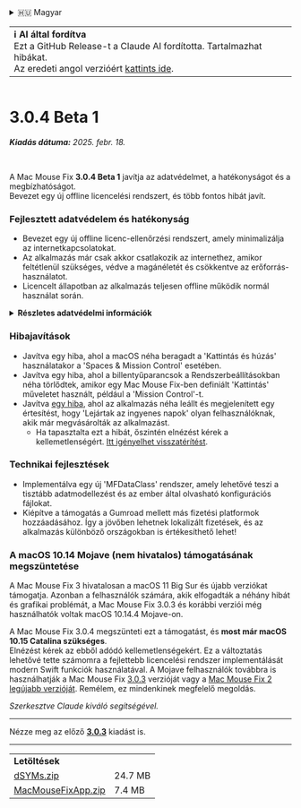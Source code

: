 <details>
<summary>🇭🇺 Magyar</summary>

[🇬🇧 English (GitHub Release)](https://github.com/noah-nuebling/mac-mouse-fix/releases/tag/3.0.4-Beta-1)\
[🇦🇩 Català](https://redirect.macmousefix.com/?target=mmf-release&tag=3.0.4-Beta-1&locale=ca)\
[🇩🇪 Deutsch](https://redirect.macmousefix.com/?target=mmf-release&tag=3.0.4-Beta-1&locale=de)\
[🇪🇸 Español](https://redirect.macmousefix.com/?target=mmf-release&tag=3.0.4-Beta-1&locale=es)\
[🇫🇷 Français](https://redirect.macmousefix.com/?target=mmf-release&tag=3.0.4-Beta-1&locale=fr)\
[🇮🇩 Indonesia](https://redirect.macmousefix.com/?target=mmf-release&tag=3.0.4-Beta-1&locale=id)\
[🇮🇹 Italiano](https://redirect.macmousefix.com/?target=mmf-release&tag=3.0.4-Beta-1&locale=it)\
**🇭🇺 Magyar**\
[🇳🇱 Nederlands](https://redirect.macmousefix.com/?target=mmf-release&tag=3.0.4-Beta-1&locale=nl)\
[🇵🇱 Polski](https://redirect.macmousefix.com/?target=mmf-release&tag=3.0.4-Beta-1&locale=pl)\
[🇧🇷 Português (Brasil)](https://redirect.macmousefix.com/?target=mmf-release&tag=3.0.4-Beta-1&locale=pt-BR)\
[🇵🇹 Português (Portugal)](https://redirect.macmousefix.com/?target=mmf-release&tag=3.0.4-Beta-1&locale=pt-PT)\
[🇷🇴 Română](https://redirect.macmousefix.com/?target=mmf-release&tag=3.0.4-Beta-1&locale=ro)\
[🇸🇪 Svenska](https://redirect.macmousefix.com/?target=mmf-release&tag=3.0.4-Beta-1&locale=sv)\
[🇻🇳 Tiếng Việt](https://redirect.macmousefix.com/?target=mmf-release&tag=3.0.4-Beta-1&locale=vi)\
[🇹🇷 Türkçe](https://redirect.macmousefix.com/?target=mmf-release&tag=3.0.4-Beta-1&locale=tr)\
[🇨🇿 Čeština](https://redirect.macmousefix.com/?target=mmf-release&tag=3.0.4-Beta-1&locale=cs)\
[🇬🇷 Ελληνικά](https://redirect.macmousefix.com/?target=mmf-release&tag=3.0.4-Beta-1&locale=el)\
[🇷🇺 Русский](https://redirect.macmousefix.com/?target=mmf-release&tag=3.0.4-Beta-1&locale=ru)\
[🇺🇦 Українська](https://redirect.macmousefix.com/?target=mmf-release&tag=3.0.4-Beta-1&locale=uk)\
[🇮🇱 עברית](https://redirect.macmousefix.com/?target=mmf-release&tag=3.0.4-Beta-1&locale=he)\
[🇸🇦 العربية](https://redirect.macmousefix.com/?target=mmf-release&tag=3.0.4-Beta-1&locale=ar)\
[🇮🇳 हिन्दी](https://redirect.macmousefix.com/?target=mmf-release&tag=3.0.4-Beta-1&locale=hi)\
[🇹🇭 ไทย](https://redirect.macmousefix.com/?target=mmf-release&tag=3.0.4-Beta-1&locale=th)\
[🇨🇳 中文 (简体)](https://redirect.macmousefix.com/?target=mmf-release&tag=3.0.4-Beta-1&locale=zh-Hans)\
[🇨🇳 中文 (繁體)](https://redirect.macmousefix.com/?target=mmf-release&tag=3.0.4-Beta-1&locale=zh-Hant)\
[🇭🇰 中文（香港)](https://redirect.macmousefix.com/?target=mmf-release&tag=3.0.4-Beta-1&locale=zh-HK)\
[🇯🇵 日本語](https://redirect.macmousefix.com/?target=mmf-release&tag=3.0.4-Beta-1&locale=ja)\
[🇰🇷 한국어](https://redirect.macmousefix.com/?target=mmf-release&tag=3.0.4-Beta-1&locale=ko)\
[Help translate Mac Mouse Fix to different languages!](https://github.com/noah-nuebling/mac-mouse-fix/discussions/731)
</details>
<table align=><td>
<b>ℹ️ AI által fordítva</b><br>
Ezt a GitHub Release-t a Claude AI fordította. Tartalmazhat hibákat.<br>
Az eredeti angol verzióért <a href="https://github.com/noah-nuebling/mac-mouse-fix/releases/tag/3.0.4-Beta-1">kattints ide</a>.
</td></table>

<table></table>

# 3.0.4 Beta 1
***Kiadás dátuma:** 2025. febr. 18.*

<br>

A Mac Mouse Fix **3.0.4 Beta 1** javítja az adatvédelmet, a hatékonyságot és a megbízhatóságot.\
Bevezet egy új offline licencelési rendszert, és több fontos hibát javít.

### Fejlesztett adatvédelem és hatékonyság

- Bevezet egy új offline licenc-ellenőrzési rendszert, amely minimalizálja az internetkapcsolatokat.
- Az alkalmazás már csak akkor csatlakozik az internethez, amikor feltétlenül szükséges, védve a magánéletét és csökkentve az erőforrás-használatot.
- Licencelt állapotban az alkalmazás teljesen offline működik normál használat során.

<details>
<summary><b>Részletes adatvédelmi információk</b></summary>
A korábbi verziók minden indításkor online ellenőrizték a licenceket, ami lehetővé tette, hogy harmadik féltől származó szerverek (GitHub és Gumroad) kapcsolati naplókat tároljanak. Az új rendszer kiküszöböli a szükségtelen kapcsolatokat – a kezdeti licencaktiválás után csak akkor csatlakozik az internethez, ha a helyi licencadatok sérültek.
<br><br>
Bár én személyesen soha nem rögzítettem felhasználói viselkedést, az előző rendszer elméletileg lehetővé tette, hogy harmadik féltől származó szerverek naplózzák az IP-címeket és a csatlakozási időpontokat. A Gumroad naplózhatta a licenckulcsát, és potenciálisan összekapcsolhatta azt bármilyen személyes információval, amit a Mac Mouse Fix vásárlásakor rögzítettek Önről.
<br><br>
Nem vettem figyelembe ezeket a finom adatvédelmi kérdéseket, amikor az eredeti licencelési rendszert építettem, de most a Mac Mouse Fix a lehető leginkább privát és internetmentes!
<br><br>
Lásd még a <a href=https://gumroad.com/privacy>Gumroad adatvédelmi irányelveit</a> és ezt a <a href=https://github.com/noah-nuebling/mac-mouse-fix/issues/976#issuecomment-2140955801>GitHub hozzászólásomat</a>.

</details>

### Hibajavítások

- Javítva egy hiba, ahol a macOS néha beragadt a 'Kattintás és húzás' használatakor a 'Spaces & Mission Control' esetében.
- Javítva egy hiba, ahol a billentyűparancsok a Rendszerbeállításokban néha törlődtek, amikor egy Mac Mouse Fix-ben definiált 'Kattintás' műveletet használt, például a 'Mission Control'-t.
- Javítva [egy hiba](https://github.com/noah-nuebling/mac-mouse-fix/issues?q=state%3Aopen%20label%3A%22%27Free%20days%20are%20over%27%20bug%22), ahol az alkalmazás néha leállt és megjelenített egy értesítést, hogy 'Lejártak az ingyenes napok' olyan felhasználóknak, akik már megvásárolták az alkalmazást.
    - Ha tapasztalta ezt a hibát, őszintén elnézést kérek a kellemetlenségért. [Itt igényelhet visszatérítést](https://redirect.macmousefix.com/?message=&target=mmf-apply-for-refund&locale=hu).

### Technikai fejlesztések

- Implementálva egy új 'MFDataClass' rendszer, amely lehetővé teszi a tisztább adatmodellezést és az ember által olvasható konfigurációs fájlokat.
- Kiépítve a támogatás a Gumroad mellett más fizetési platformok hozzáadásához. Így a jövőben lehetnek lokalizált fizetések, és az alkalmazás különböző országokban is értékesíthető lehet!

### A macOS 10.14 Mojave (nem hivatalos) támogatásának megszüntetése

A Mac Mouse Fix 3 hivatalosan a macOS 11 Big Sur és újabb verziókat támogatja. Azonban a felhasználók számára, akik elfogadták a néhány hibát és grafikai problémát, a Mac Mouse Fix 3.0.3 és korábbi verziói még használhatók voltak macOS 10.14.4 Mojave-on.

A Mac Mouse Fix 3.0.4 megszünteti ezt a támogatást, és **most már macOS 10.15 Catalina szükséges**.\
Elnézést kérek az ebből adódó kellemetlenségekért. Ez a változtatás lehetővé tette számomra a fejlettebb licencelési rendszer implementálását modern Swift funkciók használatával. A Mojave felhasználók továbbra is használhatják a Mac Mouse Fix [3.0.3](https://redirect.macmousefix.com/?target=mmf-release&tag=3.0.3&locale=hu) verzióját vagy a [Mac Mouse Fix 2 legújabb verzióját](https://redirect.macmousefix.com/?target=mmf2-latest&locale=hu). Remélem, ez mindenkinek megfelelő megoldás.

*Szerkesztve Claude kiváló segítségével.*

---

Nézze meg az előző [**3.0.3**](https://redirect.macmousefix.com/?target=mmf-release&tag=3.0.3&locale=hu) kiadást is.

---

<table align="start">
<tr>
    <td colspan=2>
        <b>Letöltések</b>
    </td>
</tr>
<tr>
    <td><a href="https://github.com/noah-nuebling/mac-mouse-fix/releases/download/3.0.4-Beta-1/dSYMs.zip">dSYMs.zip</a></td>
    <td>24.7 MB</td>
</tr>
<tr>
    <td><a href="https://github.com/noah-nuebling/mac-mouse-fix/releases/download/3.0.4-Beta-1/MacMouseFixApp.zip">MacMouseFixApp.zip</a></td>
    <td>7.4 MB</td>
</tr>
</table>